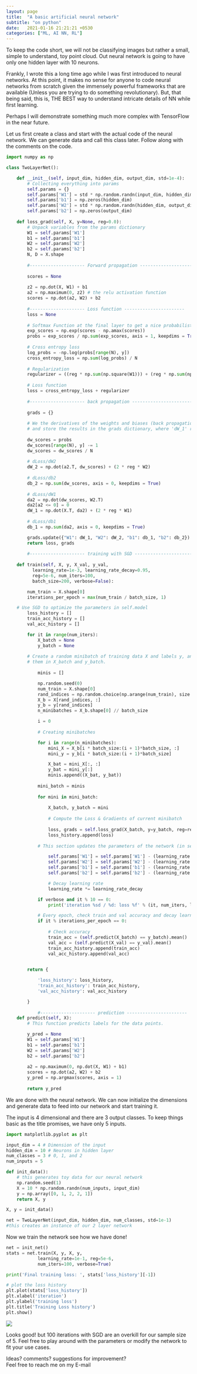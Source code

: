 ```yaml
---
layout: page
title:  "A basic artificial neural network"
subtitle: "on python"
date:   2021-01-16 21:21:21 +0530
categories: ["ML, AI NN, RL"]
---
```




To keep the code short, we will not be classifying images but rather a small, simple to understand, toy point cloud. Out neural network is going to have only one hidden layer with 10 neurons. 

Frankly, I wrote this a long time ago while I was first introduced to neural networks. At this point, it makes no sense for anyone to code neural networks from scratch given the immensely powerful frameworks that are available (Unless you are trying to do something revolutionary). But, that being said, this is, THE BEST way to understand intricate details of NN while first learning.  

Perhaps I will demonstrate something much more complex with TensorFlow in the near future.

Let us first create a class and start with the actual code of the neural network. We can generate data and call this class later. Follow along with the comments on the code.

```python
import numpy as np

class TwoLayerNet():

    def __init__(self, input_dim, hidden_dim, output_dim, std=1e-4):
        # Collecting everything into params
        self.params = {}
        self.params['W1'] = std * np.random.randn(input_dim, hidden_dim)
        self.params['b1'] = np.zeros(hidden_dim)
        self.params['W2'] = std * np.random.randn(hidden_dim, output_dim)
        self.params['b2'] = np.zeros(output_dim)
        
    def loss_grad(self, X, y=None, reg=0.0):
        # Unpack variables from the params dictionary
        W1 = self.params['W1']
        b1 = self.params['b1']
        W2 = self.params['W2'] 
        b2 = self.params['b2']
        N, D = X.shape
       
        #--------------------- Forward propagation ----------------------- 
        
        scores = None
    
        z2 = np.dot(X, W1) + b1 
        a2 = np.maximum(0, z2) # the relu activation function
        scores = np.dot(a2, W2) + b2
        
        #--------------------- Loss function -----------------------
        loss = None
        
        # Softmax Function at the final layer to get a nice probabilistic output
        exp_scores = np.exp(scores - np.amax(scores)) 
        probs = exp_scores / np.sum(exp_scores, axis = 1, keepdims = True)
        
        # Cross entropy loss
        log_probs = -np.log(probs[range(N), y])
        cross_entropy_loss = np.sum(log_probs) / N
        
        # Regularization
        regularizer = ((reg * np.sum(np.square(W1))) + (reg * np.sum(np.square(W2))))
        
        # Loss function
        loss = cross_entropy_loss + regularizer
        
        #--------------------- back propagation -----------------------        
       
    	grads = {}   
        
        # We the derivatives of the weights and biases (back propagation).
        # and store the results in the grads dictionary, where 'dW_1' referes to the gradient of W1 etc
        
        dw_scores = probs
        dw_scores[range(N), y] -= 1
        dw_scores = dw_scores / N
        
        # dLoss/dW2
        dW_2 = np.dot(a2.T, dw_scores) + (2 * reg * W2)
        
        # dLoss/db2
        db_2 = np.sum(dw_scores, axis = 0, keepdims = True)
        
        # dLoss/dW1
        da2 = np.dot(dw_scores, W2.T)
        da2[a2 <= 0] = 0
        dW_1 = np.dot(X.T, da2) + (2 * reg * W1)
        
        # dLoss/db1
        db_1 = np.sum(da2, axis = 0, keepdims = True)

        grads.update({"W1": dW_1, "W2": dW_2, "b1": db_1, "b2": db_2})
        return loss, grads
    
        #--------------------- training with SGD -----------------------
    
    def train(self, X, y, X_val, y_val,
          learning_rate=1e-3, learning_rate_decay=0.95,
          reg=5e-6, num_iters=100,
          batch_size=200, verbose=False):

        num_train = X.shape[0]
        iterations_per_epoch = max(num_train / batch_size, 1)

    # Use SGD to optimize the parameters in self.model
        loss_history = []
        train_acc_history = []
        val_acc_history = []

        for it in range(num_iters):
            X_batch = None
            y_batch = None
        
        # Create a random minibatch of training data X and labels y, and store
        # them in X_batch and y_batch.
            
            minis = []

            np.random.seed(0)
            num_train = X.shape[0]
            rand_indices = np.random.choice(np.arange(num_train), size = 1000, replace = True)
            X_b = X[rand_indices, :]
            y_b = y[rand_indices]
            n_minibatches = X_b.shape[0] // batch_size

            i = 0
            
            # Creating minibatches

            for i in range(n_minibatches):
                mini_X = X_b[i * batch_size:(i + 1)*batch_size, :]
                mini_y = y_b[i * batch_size:(i + 1)*batch_size]

                X_bat = mini_X[:, :]
                y_bat = mini_y[:]
                minis.append((X_bat, y_bat))
                
            mini_batch = minis 
                           
            for mini in mini_batch:
                
                X_batch, y_batch = mini
                
                # Compute the Loss & Gradients of current minibatch
            
                loss, grads = self.loss_grad(X_batch, y=y_batch, reg=reg)
                loss_history.append(loss)
            
            # This section updates the parameters of the network (in self.params) by using stochastic gradient descent. 

                self.params['W1'] = self.params['W1'] - (learning_rate * grads["W1"])
                self.params['W2'] = self.params['W2'] - (learning_rate * grads["W2"])
                self.params['b1'] = self.params['b1'] - (learning_rate * grads["b1"])
                self.params['b2'] = self.params['b2'] - (learning_rate * grads["b2"])

                # Decay learning rate
                learning_rate *= learning_rate_decay

            if verbose and it % 10 == 0:
                print('iteration %sd / %d: loss %f' % (it, num_iters, loss))

            # Every epoch, check train and val accuracy and decay learning rate.
            if it % iterations_per_epoch == 0:
                
                # Check accuracy
                train_acc = (self.predict(X_batch) == y_batch).mean()
                val_acc = (self.predict(X_val) == y_val).mean()
                train_acc_history.append(train_acc)
                val_acc_history.append(val_acc)

        
        return {

            'loss_history': loss_history,
            'train_acc_history': train_acc_history,
            'val_acc_history': val_acc_history

        }
    
            #--------------------- prediction -----------------------
    def predict(self, X):
        # This function predicts labels for the data points.

        y_pred = None                
        W1 = self.params['W1']
        b1 = self.params['b1']
        W2 = self.params['W2'] 
        b2 = self.params['b2']
        
        a2 = np.maximum(0, np.dot(X, W1) + b1)
        scores = np.dot(a2, W2) + b2
        y_pred = np.argmax(scores, axis = 1)
        
        return y_pred
```



We are done with the neural network. We can now initialize the dimensions and generate data to feed into our network and start training it.

The input is 4 dimensional and there are 3 output classes. To keep things basic as the title promises, we have only 5 inputs.

```python
import matplotlib.pyplot as plt

input_dim = 4 # Dimension of the input
hidden_dim = 10 # Neurons in hidden layer
num_classes = 3 # 0, 1, and 2
num_inputs = 5

def init_data():
    # this generates toy data for our neural network
    np.random.seed(1)
    X = 10 * np.random.randn(num_inputs, input_dim)
    y = np.array([0, 1, 2, 2, 1])
    return X, y

X, y = init_data()

net = TwoLayerNet(input_dim, hidden_dim, num_classes, std=1e-1) 
#this creates an instance of our 2 layer network
```



Now we train the network  see how we have done!

```python
net = init_net()
stats = net.train(X, y, X, y,
            learning_rate=1e-1, reg=5e-6,
            num_iters=100, verbose=True)

print('Final training loss: ', stats['loss_history'][-1])

# plot the loss history
plt.plot(stats['loss_history'])
plt.xlabel('iteration')
plt.ylabel('training loss')
plt.title('Training Loss history')
plt.show()
```

<img src="{{ '/assets/img/training_loss.png' | prepend: site.baseurl }}" id="pimg">   

Looks good! but 100 iterations with SGD are an overkill for our sample size of 5. Feel free to play around with the parameters or modify the network to fit your use cases. 

Ideas? comments? suggestions for improvement?   
Feel free to reach me on my E-mail
